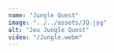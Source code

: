 ```yaml
---
name: "Jungle Quest"
image: "../../assets/JQ.jpg"
alt: "Jeu Jungle Quest"
video: "/Jungle.webm"
---
```

